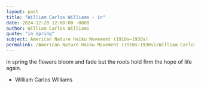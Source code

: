 ```yaml
---
layout: post
title: "William Carlos Williams - in"
date: 2024-12-28 12:00:00 -0000
author: William Carlos Williams
quote: "in spring"
subject: American Nature Haiku Movement (1910s–1930s)
permalink: /American Nature Haiku Movement (1910s–1930s)/William Carlos Williams/William Carlos Williams - in
---
```


in spring
 the flowers bloom
 and fade
 but the roots
 hold firm
 the hope
 of life again.

- William Carlos Williams
